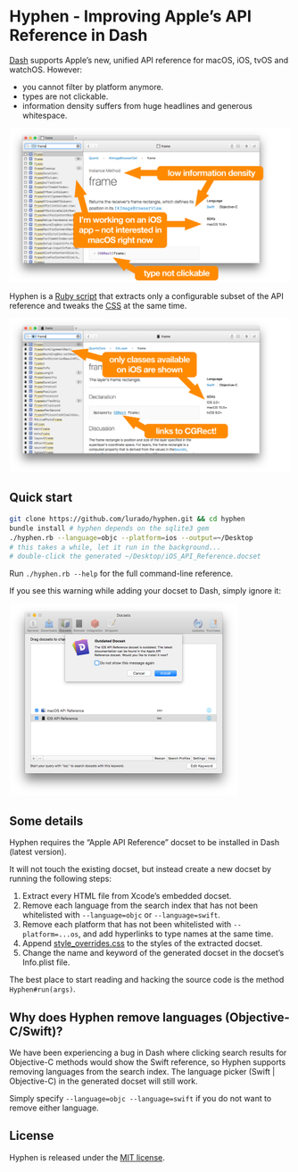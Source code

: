 # Hyphen - Improving Apple’s API Reference in Dash

[Dash](https://kapeli.com/dash) supports Apple’s new, unified API reference for macOS, iOS, tvOS and watchOS. However:

* you cannot filter by platform anymore.
* types are not clickable.
* information density suffers from huge headlines and generous whitespace.

<img src="images/before.png" width="600">

Hyphen is a [Ruby script](./hyphen.rb) that extracts only a configurable subset of the API reference and tweaks the [CSS](./style_overrides.css) at the same time.

<img src="images/after.png" width="600">

## Quick start

```bash
git clone https://github.com/lurado/hyphen.git && cd hyphen
bundle install # hyphen depends on the sqlite3 gem
./hyphen.rb --language=objc --platform=ios --output=~/Desktop
# this takes a while, let it run in the background...
# double-click the generated ~/Desktop/iOS_API_Reference.docset
```

Run `./hyphen.rb --help` for the full command-line reference.

If you see this warning while adding your docset to Dash, simply ignore it:

<img src="images/warning.png" width="410">

## Some details

Hyphen requires the “Apple API Reference” docset to be installed in Dash (latest version).

It will not touch the existing docset, but instead create a new docset by running the following steps:

1. Extract every HTML file from Xcode’s embedded docset.
2. Remove each language from the search index that has not been whitelisted with `--language=objc` or `--language=swift`.
3. Remove each platform that has not been whitelisted with `--platform=...os`, and add hyperlinks to type names at the same time.
4. Append [style_overrides.css](./style_overrides.css) to the styles of the extracted docset.
5. Change the name and keyword of the generated docset in the docset’s Info.plist file.

The best place to start reading and hacking the source code is the method `Hyphen#run(args)`.

## Why does Hyphen remove languages (Objective-C/Swift)?

We have been experiencing a bug in Dash where clicking search results for Objective-C methods would show the Swift reference, so Hyphen supports removing languages from the search index. The language picker (Swift | Objective-C) in the generated docset will still work.

Simply specify `--language=objc --language=swift` if you do not want to remove either language.

## License

Hyphen is released under the [MIT license](LICENSE).
